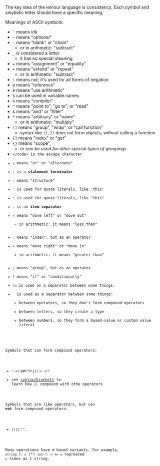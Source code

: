 
The key idea of the lemour language is consistency. Each symbol and smybolic letter should have a specific meaning.

Meanings of ASCII symbols:
* <code>`</code> means idk
* `~` means "optional"
* `-` means "blank" or "chain"
    * or in arithmetic: "subtract"
* `_` is considered a letter
    * it has no special meaning
* `=` means "assignment" or "equality"
* `+` means "extend" or "repeat"
    * or in arithmetic: "subtract"
* `!` means not; it's used for all forms of negation
* `@` means "reference"
* `#` means "use arithmetic"
* `$` can be used in variable names
* `%` means "compiler"
* `^` means "point to", "go to", or "read"
* `&` means "and" or "filter"
* `*` means "arbitrary" or "name"
    * or in arithmetic: "multiply"
* `()` means "group", "wrap", or "call function"
    * syntax like `(1,2)` does not form objects, without calling a function
* `[]` means "index" or "get"
* `{}` means "scope",
    * or *can be used for other special types of groupings*
* <code>\</code> is the escape character
* `|` means "or" or "alternate"
* `;` is a **statement terminator**
* `:` means "*structure*"
* `'` is used for quote literals, like 'this'
* `"` is used for quote literals, like "this"
* `,` is an **item separator**
* `<` means "move left" or "move out"
    * in arithmetic: it means "less than"
* `.` means "index", but as an operator
* `>` means "move right" or "move in"
    * in arithmetic: it means "greater than"
* `/` means "group", but as an operator
* `?` means "if" or "conditionally"
* <code>\n</code> is used as a separator between some things:
* ` ` is used as a separator between some things:
    * between operators, so they don't form compound operators
    * between letters, so they create a type
    * between numbers, so they form a based-value or custom value literal

Symbols that can form compound operators:
* <code>~-=+!@#%^&amp;*{}|:&lt;.&gt;/?</code>
* see [syntax/brackets](syntax/brackets.md#Composite_brackets) to learn how `{}` compound with othe operators

Symbols that are like *operators*, but can **not** form compound operators:
* <code>()[];'",</code>

Many operations have `#` based variants. For example, `string ?: s` (*) `int ?: n %= s` repreated `n` times as 1 string.

